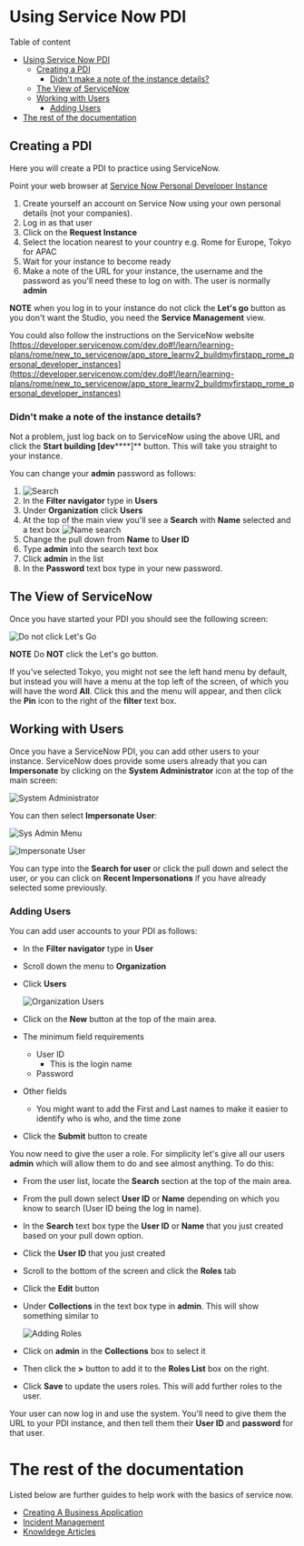 # Using Service Now PDI

Table of content
- [Using Service Now PDI](#using-service-now-pdi)
  - [Creating a PDI](#creating-a-pdi)
    - [Didn't make a note of the instance details?](#didnt-make-a-note-of-the-instance-details)
  - [The View of ServiceNow](#the-view-of-servicenow)
  - [Working with Users](#working-with-users)
    - [Adding Users](#adding-users)
- [The rest of the documentation](#the-rest-of-the-documentation)

## Creating a PDI

Here you will create a PDI to practice using ServiceNow.

Point your web browser at [Service Now Personal Developer Instance](https://developer.servicenow.com/dev.do)

1. Create yourself an account on Service Now using your own personal details (not your companies).
2. Log in as that user
3. Click on the **Request Instance**
4. Select the location nearest to your country
   e.g. Rome for Europe, Tokyo for APAC
5. Wait for your instance to become ready
6. Make a note of the URL for your instance, the username and the password as you'll need these to log on with.
   The user is normally **admin**

**NOTE** when you log in to your instance do not click the **Let's go** button as you don't want the Studio, you need the **Service Management** view.

You could also follow the instructions on the ServiceNow website [https://developer.servicenow.com/dev.do#!/learn/learning-plans/rome/new_to_servicenow/app_store_learnv2_buildmyfirstapp_rome_personal_developer_instances](https://developer.servicenow.com/dev.do#!/learn/learning-plans/rome/new_to_servicenow/app_store_learnv2_buildmyfirstapp_rome_personal_developer_instances)

### Didn't make a note of the instance details?

Not a problem, just log back on to ServiceNow using the above URL and click the **Start building [dev******]** button.  This will take you straight to your instance.

You can change your **admin** password as follows:

1. ![Search](images/Search.png)
2. In the **Filter navigator** type in **Users**
3. Under **Organization** click **Users**
4. At the top of the main view you'll see a **Search** with **Name** selected and a text box ![Name search](images/NameSearch.png)
5. Change the pull down from **Name** to **User ID**
6. Type **admin** into the search text box
7. Click **admin** in the list
8. In the **Password** text box type in your new password.

## The View of ServiceNow

Once you have started your PDI you should see the following screen:

![Do not click Let's Go](images/DontClick.png)

**NOTE** Do **NOT** click the Let's go button.

If you've selected Tokyo, you might not see the left hand menu by default, but instead you will have a menu at the top left of the screen, of which you will have the word **All**.  Click this and the menu will appear, and then click the **Pin** icon to the right of the **filter** text box.

## Working with Users

Once you have a ServiceNow PDI, you can add other users to your instance.  ServiceNow does provide some users already that you can **Impersonate** by clicking on the **System Administrator** icon at the top of the main screen:

![System Administrator](images/SystemAdministrator.png)

You can then select **Impersonate User**:

![Sys Admin Menu](images/SysAdminMenu.png)

![Impersonate User](images/ImpersonateUser.png)

You can type into the **Search for user** or click the pull down and select the user, or you can click on **Recent Impersonations** if you have already selected some previously.

### Adding Users

You can add user accounts to your PDI as follows:

* In the **Filter navigator** type in **User**
* Scroll down the menu to **Organization**
* Click **Users**

  ![Organization Users](images/OrgUsers.png)
* Click on the **New** button at the top of the main area.
* The minimum field requirements
  * User ID
    * This is the login name
  * Password
* Other fields
  * You might want to add the First and Last names to make it easier to identify who is who, and the time zone
* Click the **Submit** button to create

You now need to give the user a role.  For simplicity let's give all our users **admin** which will allow them to do and see almost anything.  To do this:

* From the user list, locate the **Search** section at the top of the main area.
* From the pull down select **User ID** or **Name** depending on which you know to search (User ID being the log in name).
* In the **Search** text box type the **User ID** or **Name** that you just created based on your pull down option.
* Click the **User ID** that you just created
* Scroll to the bottom of the screen and click the **Roles** tab
* Click the **Edit** button
* Under **Collections** in the text box type in **admin**.  This will show something similar to

  ![Adding Roles](images/AddingRoles.png)
* Click on **admin** in the **Collections** box to select it
* Then click the **>** button to add it to the **Roles List** box on the right.
* Click **Save** to update the users roles.  This will add further roles to the user.

Your user can now log in and use the system.  You'll need to give them the URL to your PDI instance, and then tell them their **User ID** and **password** for that user.

# The rest of the documentation

Listed below are further guides to help work with the basics of service now.

* [Creating A Business Application](CreatingABusinessApplication.md)
* [Incident Management](IncidentManagement.md)
* [Knowldege Articles](Knowledge.md)